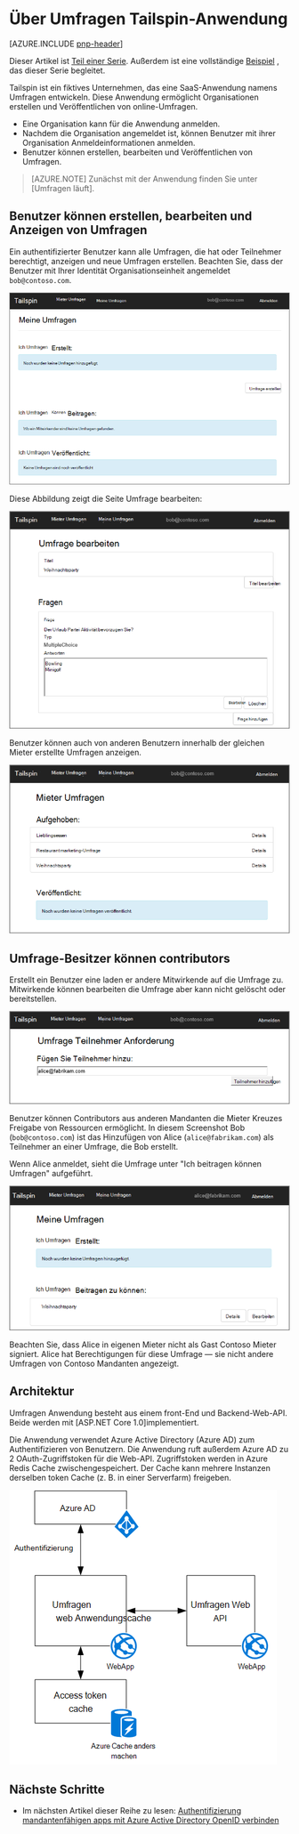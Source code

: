 <properties
   pageTitle="Über die Tailspin Umfragen Anwendung | Microsoft Azure"
   description="Tailspin Umfragen Anwendungsübersicht"
   services=""
   documentationCenter="na"
   authors="MikeWasson"
   manager="roshar"
   editor=""
   tags=""/>

<tags
   ms.service="guidance"
   ms.devlang="dotnet"
   ms.topic="article"
   ms.tgt_pltfrm="na"
   ms.workload="na"
   ms.date="05/23/2016"
   ms.author="mwasson"/>

# <a name="about-the-tailspin-surveys-application"></a>Über Umfragen Tailspin-Anwendung

[AZURE.INCLUDE [pnp-header](../../includes/guidance-pnp-header-include.md)]

Dieser Artikel ist [Teil einer Serie]. Außerdem ist eine vollständige [Beispiel] , das dieser Serie begleitet.

Tailspin ist ein fiktives Unternehmen, das eine SaaS-Anwendung namens Umfragen entwickeln. Diese Anwendung ermöglicht Organisationen erstellen und Veröffentlichen von online-Umfragen.

- Eine Organisation kann für die Anwendung anmelden.
- Nachdem die Organisation angemeldet ist, können Benutzer mit ihrer Organisation Anmeldeinformationen anmelden.
- Benutzer können erstellen, bearbeiten und Veröffentlichen von Umfragen.

> [AZURE.NOTE] Zunächst mit der Anwendung finden Sie unter [Umfragen läuft].

## <a name="users-can-create-edit-and-view-surveys"></a>Benutzer können erstellen, bearbeiten und Anzeigen von Umfragen

Ein authentifizierter Benutzer kann alle Umfragen, die hat oder Teilnehmer berechtigt, anzeigen und neue Umfragen erstellen. Beachten Sie, dass der Benutzer mit Ihrer Identität Organisationseinheit angemeldet `bob@contoso.com`.

![Umfragen app](media/guidance-multitenant-identity/surveys-screenshot.png)

Diese Abbildung zeigt die Seite Umfrage bearbeiten:

![Umfrage bearbeiten](media/guidance-multitenant-identity/edit-survey.png)

Benutzer können auch von anderen Benutzern innerhalb der gleichen Mieter erstellte Umfragen anzeigen.

![Mieter Umfragen](media/guidance-multitenant-identity/tenant-surveys.png)

## <a name="survey-owners-can-invite-contributors"></a>Umfrage-Besitzer können contributors

Erstellt ein Benutzer eine laden er andere Mitwirkende auf die Umfrage zu. Mitwirkende können bearbeiten die Umfrage aber kann nicht gelöscht oder bereitstellen.  

![Teilnehmer hinzufügen](media/guidance-multitenant-identity/add-contributor.png)

Benutzer können Contributors aus anderen Mandanten die Mieter Kreuzes Freigabe von Ressourcen ermöglicht. In diesem Screenshot Bob (`bob@contoso.com`) ist das Hinzufügen von Alice (`alice@fabrikam.com`) als Teilnehmer an einer Umfrage, die Bob erstellt.

Wenn Alice anmeldet, sieht die Umfrage unter "Ich beitragen können Umfragen" aufgeführt.

![Umfrage-Teilnehmer](media/guidance-multitenant-identity/contributor.png)

Beachten Sie, dass Alice in eigenen Mieter nicht als Gast Contoso Mieter signiert. Alice hat Berechtigungen für diese Umfrage &mdash; sie nicht andere Umfragen von Contoso Mandanten angezeigt.

## <a name="architecture"></a>Architektur

Umfragen Anwendung besteht aus einem front-End und Backend-Web-API. Beide werden mit [ASP.NET Core 1.0]implementiert.

Die Anwendung verwendet Azure Active Directory (Azure AD) zum Authentifizieren von Benutzern. Die Anwendung ruft außerdem Azure AD zu 2 OAuth-Zugriffstoken für die Web-API. Zugriffstoken werden in Azure Redis Cache zwischengespeichert. Der Cache kann mehrere Instanzen derselben token Cache (z. B. in einer Serverfarm) freigeben.

![Architektur](media/guidance-multitenant-identity/architecture.png)

## <a name="next-steps"></a>Nächste Schritte

- Im nächsten Artikel dieser Reihe zu lesen: [Authentifizierung mandantenfähigen apps mit Azure Active Directory OpenID verbinden][authentication]

<!-- Links -->

[authentication]: guidance-multitenant-identity-authenticate.md
[Teil einer Serie]: guidance-multitenant-identity.md
[Die Umfragen läuft]: https://github.com/Azure-Samples/guidance-identity-management-for-multitenant-apps/blob/master/docs/running-the-app.md
[Core ASP.NET 1.0]: https://docs.asp.net/en/latest/
[Beispiel]: https://github.com/Azure-Samples/guidance-identity-management-for-multitenant-apps
